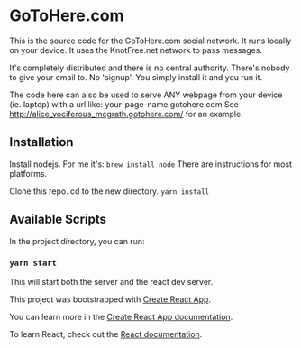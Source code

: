
# GoToHere.com

This is the source code for the GoToHere.com social network. 
It runs locally on your device. It uses the KnotFree.net network to pass messages.

It's completely distributed and there is no central authority. There's nobody to give your email to. No 'signup'. You simply install it and you run it. 

The code here can also be used to serve ANY webpage from your device (ie. laptop) with a url like: your-page-name.gotohere.com See http://alice_vociferous_mcgrath.gotohere.com/ for an example.


## Installation

Install nodejs. For me it's:
    `brew install node`
There are instructions for most platforms.

Clone this repo. cd to the new directory.
    `yarn install` 

## Available Scripts

In the project directory, you can run:

### `yarn start`

This will start both the server and the react dev server.

This project was bootstrapped with [Create React App](https://github.com/facebook/create-react-app).

You can learn more in the [Create React App documentation](https://facebook.github.io/create-react-app/docs/getting-started).

To learn React, check out the [React documentation](https://reactjs.org/).
